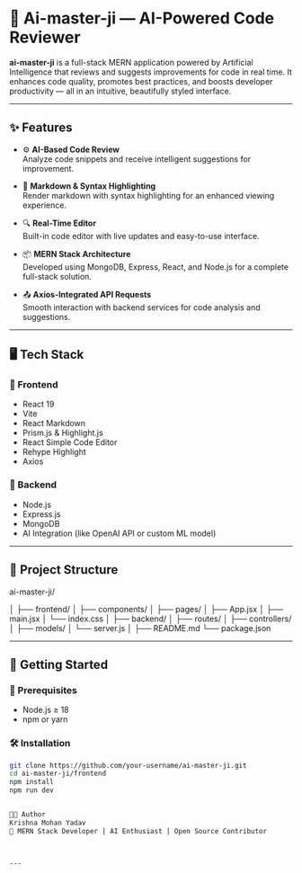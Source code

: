# 🚀 Ai-master-ji — AI-Powered Code Reviewer

**ai-master-ji** is a full-stack MERN application powered by Artificial Intelligence that reviews and suggests improvements for code in real time. It enhances code quality, promotes best practices, and boosts developer productivity — all in an intuitive, beautifully styled interface.

---

## ✨ Features

- ⚙️ **AI-Based Code Review**  
  Analyze code snippets and receive intelligent suggestions for improvement.

- 🧠 **Markdown & Syntax Highlighting**  
  Render markdown with syntax highlighting for an enhanced viewing experience.

- 🔍 **Real-Time Editor**  
  Built-in code editor with live updates and easy-to-use interface.

- 📦 **MERN Stack Architecture**  
  Developed using MongoDB, Express, React, and Node.js for a complete full-stack solution.

- 📤 **Axios-Integrated API Requests**  
  Smooth interaction with backend services for code analysis and suggestions.

---

## 🖥️ Tech Stack

### 🧩 Frontend
- React 19
- Vite
- React Markdown
- Prism.js & Highlight.js
- React Simple Code Editor
- Rehype Highlight
- Axios

### 🧠 Backend
- Node.js
- Express.js
- MongoDB
- AI Integration (like OpenAI API or custom ML model)

---

## 📂 Project Structure
ai-master-ji/

│
├── frontend/
│ ├── components/
│ ├── pages/
│ ├── App.jsx
│ ├── main.jsx
│ └── index.css
│
├── backend/
│ ├── routes/
│ ├── controllers/
│ ├── models/
│ └── server.js
│
├── README.md
└── package.json



---

## 🚀 Getting Started

### 🔧 Prerequisites

- Node.js ≥ 18
- npm or yarn

### 🛠️ Installation

```bash
git clone https://github.com/your-username/ai-master-ji.git
cd ai-master-ji/frontend
npm install
npm run dev


🧑‍💻 Author
Krishna Mohan Yadav
🚀 MERN Stack Developer | AI Enthusiast | Open Source Contributor



---

